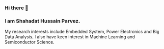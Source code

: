 ### Hi there 👋
### I am Shahadat Hussain Parvez.
My research interests include Embedded System, Power Electronics and Big Data Analysis. I also have keen interest in Machine Learning and Semiconductor Science.
<!--
**shparvez001/shparvez001** is a ✨ _special_ ✨ repository because its `README.md` (this file) appears on your GitHub profile.

Here are some ideas to get you started:

- 🔭 I’m currently working on ...
- 🌱 I’m currently learning ...
- 👯 I’m looking to collaborate on ...
- 🤔 I’m looking for help with ...
- 💬 Ask me about ...
- 📫 How to reach me: ...
- 😄 Pronouns: ...
- ⚡ Fun fact: ...
-->

